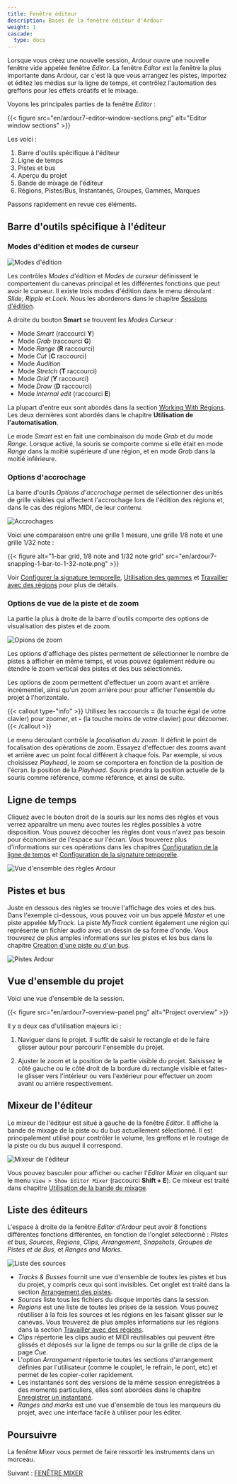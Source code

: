```yaml
---
title: Fenêtre éditeur
description: Bases de la fenêtre éditeur d'Ardour
weight: 1
cascade:
  type: docs
---
```


Lorsque vous créez une nouvelle session, Ardour ouvre une nouvelle fenêtre vide appelée fenêtre _Editor_. La fenêtre _Editor_ est la fenêtre la plus importante dans Ardour, car c'est là que vous arrangez les pistes, importez et éditez les médias sur la ligne de temps, et contrôlez l'automation des greffons pour les effets créatifs et le mixage.

Voyons les principales parties de la fenêtre _Editor_ :

{{< figure src="en/ardour7-editor-window-sections.png" alt="Editor window sections" >}}

Les voici :

1. Barre d'outils spécifique à l'éditeur
2. Ligne de temps
3. Pistes et bus
4. Aperçu du projet
5. Bande de mixage de l'éditeur
6. Régions, Pistes/Bus, Instantanés, Groupes, Gammes, Marques

Passons rapidement en revue ces éléments.

## Barre d'outils spécifique à l'éditeur

### Modes d'édition et modes de curseur

![Modes d'édition](en/ardour7-edit-modes-cursor-modes.png?width=30vw)

Les contrôles _Modes d'édition_ et _Modes de curseur_ définissent le comportement du canevas principal et les différentes fonctions que peut avoir le curseur. Il existe trois modes d'édition dans le menu déroulant : _Slide_, _Ripple_ et _Lock_. Nous les aborderons dans le chapitre [Sessions d'édition](../../../editing-sessions/).

A droite du bouton **Smart** se trouvent les _Modes Curseur_ :

- Mode _Smart_ (raccourci **Y**)
- Mode _Grab_ (raccourci **G**)
- Mode _Range_ (**R** raccourci)
- Mode _Cut_ (**C** raccourci)
- Mode _Audition_
- Mode _Stretch_ (**T** raccourci)
- Mode _Grid_ (**Y** raccourci)
- Mode _Draw_ (**D** raccourci)
- Mode _Internal edit_ (raccourci **E**)

La plupart d'entre eux sont abordés dans la section [Working With Régions](../../../editing-sessions/working-with-regions/). Les deux dernières sont abordés dans le chapitre **Utilisation de l'automatisation**.

Le mode _Smart_ est en fait une combinaison du mode _Grab_ et du mode _Range_. Lorsque activé, la souris se comporte comme si elle était en mode _Range_ dans la moitié supérieure d'une région, et en mode _Grab_ dans la moitié inférieure.

### Options d'accrochage

La barre d'outils _Options d'accrochage_ permet de sélectionner des unités de grille visibles qui affectent l'accrochage lors de l'édition des régions et, dans le cas des régions MIDI, de leur contenu.

![Accrochages](en/ardour7-snap-options-and-nudge-controls.png?width=25vw)

Voici une comparaison entre une grille 1 mesure, une grille 1/8 note et une grille 1/32 note :

{{< figure alt="1-bar grid, 1/8 note and 1/32 note grid" src="en/ardour7-snapping-1-bar-to-1-32-note.png" >}}

Voir [Configurer la signature temporelle](../../../editing-sessions/setting-up-time-signature/), [Utilisation des gammes](../../../editing-sessions/using-ranges/) et [Travailler avec des régions](../../../editing-sessions/working-with-regions/) pour plus de détails.

### Options de vue de la piste et de zoom

La partie la plus à droite de la barre d'outils comporte des options de visualisation des pistes et de zoom.

![Opions de zoom](en/ardour7-view-and-zoom-options.png?width=20vw)

Les options d'affichage des pistes permettent de sélectionner le nombre de pistes à afficher en même temps, et vous pouvez également réduire ou étendre le zoom vertical des pistes et des bus sélectionnés.

Les options de zoom permettent d'effectuer un zoom avant et arrière incrémentiel, ainsi qu'un zoom arrière pour pour afficher l'ensemble du projet à l'horizontale.

{{< callout type-"info" >}}
Utilisez les raccourcis **=** (la touche égal de votre clavier) pour zoomer, et **-** (la touche moins de votre clavier) pour dézoomer.
{{< /callout >}}

Le menu déroulant contrôle la _focalisation du zoom_. Il définit le point de focalisation des opérations de zoom. Essayez d'effectuer des zooms avant et arrière avec un point focal  différent à chaque fois. Par exemple, si vous choisissez _Playhead_, le zoom se comportera en fonction de la position de l'écran. la position de la _Playhead_. _Souris_ prendra la position actuelle de la souris comme référence, comme référence, et ainsi de suite.

## Ligne de temps

Cliquez avec le bouton droit de la souris sur les noms des règles et vous verrez apparaître un menu avec toutes les règles possibles à votre disposition. Vous pouvez décocher les règles dont vous n'avez pas besoin pour économiser de l'espace sur l'écran. Vous trouverez plus d'informations sur ces opérations dans les chapitres [Configuration de la ligne de temps](../../setting-up-the-timeline/) et [Configuration de la signature temporelle](../../../editing-sessions/setting-up-time-signature/).

![Vue d'ensemble des règles Ardour](en/ardour7-overview-rulers.png?width=40vw)

## Pistes et bus

Juste en dessous des règles se trouve l'affichage des voies et des bus. Dans l'exemple ci-dessous, vous pouvez voir un bus appelé _Master_ et une piste appelée _MyTrack_. La piste _MyTrack_ contient également une région qui représente un fichier audio avec un dessin de sa forme d'onde. Vous trouverez de plus amples informations sur les pistes et les bus dans le chapitre [Creation d'une piste ou d'un bus](../../creating-tracks-and-busses/).

![Pistes Ardour](en/Ardour6_Track.png?width=30vw)

## Vue d'ensemble du projet

Voici une vue d'ensemble de la session.

{{< figure src="en/ardour7-overview-panel.png" alt="Project overview" >}}

Il y a deux cas d'utilisation majeurs ici :

1. Naviguer dans le projet. Il suffit de saisir le rectangle et de le faire glisser autour pour parcourir l'ensemble du projet.

2. Ajuster le zoom et la position de la partie visible du projet. Saisissez le côté gauche ou le côté droit de la bordure du rectangle visible et faites-le glisser vers l'intérieur ou vers l'extérieur pour effectuer un zoom avant ou arrière respectivement.

## Mixeur de l'éditeur

Le mixeur de l'éditeur est situé à gauche de la fenêtre _Editor_. Il affiche la  bande de mixage de la piste ou du bus actuellement sélectionné. Il est principalement utilisé pour contrôler le volume, les greffons et le routage de la piste ou du bus auquel il correspond.

![Mixeur de l'éditeur](en/Ardour6_Editor_Mixer.png?height=40vw)

Vous pouvez basculer pour afficher ou cacher l'_Editor Mixer_ en cliquant sur le menu `View > Show Editor Mixer` (raccourci **Shift + E**). Ce mixeur est traité dans chapitre [Utilisation de la bande de mixage](../mixing-sessions/the-mixer-strip/).

## Liste des éditeurs

L'espace à droite de la fenêtre _Editor_ d'Ardour peut avoir 8 fonctions différentes fonctions différentes, en fonction de l'onglet sélectionné : _Pistes et bus_, _Sources_, _Regions_, _Clips_, _Arrangement_,  _Snapshots_, _Groupes de Pistes et de Bus_, et _Ranges and Marks_.

![Liste des sources](en/ardour7-sources-list.png?height=60vh)

- _Tracks & Busses_ fournit une vue d'ensemble de toutes les pistes et bus du projet, y compris ceux qui sont invisibles. Cet onglet est traité dans la section [Arrangement des pistes](../../../editing-sessions/arranging-tracks/).
- _Sources_ liste tous les fichiers du disque importés dans la session.
- _Regions_ est une liste de toutes les prises de la session. Vous pouvez réutiliser à la fois les sources et les régions en les faisant glisser sur le canevas. Vous trouverez de plus amples informations sur les régions dans la section [Travailler avec des régions](../../../editing-sessions/working-with-regions/).
- _Clips_ répertorie les clips audio et MIDI réutilisables qui peuvent être glissés et déposés sur la ligne de temps ou sur la grille de clips de la page _Cue_.
- L'option _Arrangement_ répertorie toutes les sections d'arrangement définies par l'utilisateur (comme le couplet, le refrain, le pont, etc) et permet de les copier-coller rapidement.
- Les instantanés sont des versions de la même session enregistrées à des moments particuliers, elles sont abordées dans le chapitre [Enregistrer un instantané](../../../saving-sessions/saving-a-snapshot/).
- _Ranges and marks_ est une vue d'ensemble de tous les marqueurs du projet, avec une interface facile à utiliser pour les éditer.

## Poursuivre

La fenêtre _Mixer_ vous permet de faire ressortir les instruments dans un morceau.

Suivant : [FENÊTRE MIXER](../mixer-window)
